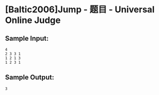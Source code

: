 # [Baltic2006]Jump - 题目 - Universal Online Judge


## Sample Input: 
```
4 
2 3 3 1
1 2 1 3
1 2 3 1
```

## Sample Output: 
```
3
```
